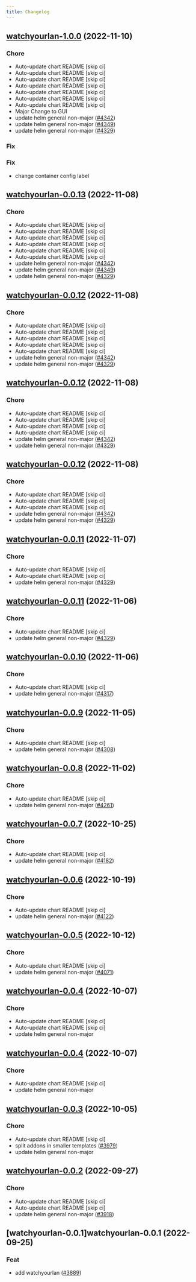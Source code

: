 ```yaml
---
title: Changelog
---
```


## [watchyourlan-1.0.0](https://github.com/truecharts/charts/compare/watchyourlan-0.0.10...watchyourlan-1.0.0) (2022-11-10)

### Chore

- Auto-update chart README [skip ci]
- Auto-update chart README [skip ci]
- Auto-update chart README [skip ci]
- Auto-update chart README [skip ci]
- Auto-update chart README [skip ci]
- Auto-update chart README [skip ci]
- Auto-update chart README [skip ci]
- Major Change to GUI
- update helm general non-major ([#4342](https://github.com/truecharts/charts/issues/4342))
- update helm general non-major ([#4349](https://github.com/truecharts/charts/issues/4349))
- update helm general non-major ([#4329](https://github.com/truecharts/charts/issues/4329))

### Fix

### Fix

- change container config label

## [watchyourlan-0.0.13](https://github.com/truecharts/charts/compare/watchyourlan-0.0.10...watchyourlan-0.0.13) (2022-11-08)

### Chore

- Auto-update chart README [skip ci]
- Auto-update chart README [skip ci]
- Auto-update chart README [skip ci]
- Auto-update chart README [skip ci]
- Auto-update chart README [skip ci]
- Auto-update chart README [skip ci]
- update helm general non-major ([#4342](https://github.com/truecharts/charts/issues/4342))
- update helm general non-major ([#4349](https://github.com/truecharts/charts/issues/4349))
- update helm general non-major ([#4329](https://github.com/truecharts/charts/issues/4329))

## [watchyourlan-0.0.12](https://github.com/truecharts/charts/compare/watchyourlan-0.0.10...watchyourlan-0.0.12) (2022-11-08)

### Chore

- Auto-update chart README [skip ci]
- Auto-update chart README [skip ci]
- Auto-update chart README [skip ci]
- Auto-update chart README [skip ci]
- Auto-update chart README [skip ci]
- update helm general non-major ([#4342](https://github.com/truecharts/charts/issues/4342))
- update helm general non-major ([#4329](https://github.com/truecharts/charts/issues/4329))

## [watchyourlan-0.0.12](https://github.com/truecharts/charts/compare/watchyourlan-0.0.10...watchyourlan-0.0.12) (2022-11-08)

### Chore

- Auto-update chart README [skip ci]
- Auto-update chart README [skip ci]
- Auto-update chart README [skip ci]
- Auto-update chart README [skip ci]
- update helm general non-major ([#4342](https://github.com/truecharts/charts/issues/4342))
- update helm general non-major ([#4329](https://github.com/truecharts/charts/issues/4329))

## [watchyourlan-0.0.12](https://github.com/truecharts/charts/compare/watchyourlan-0.0.10...watchyourlan-0.0.12) (2022-11-08)

### Chore

- Auto-update chart README [skip ci]
- Auto-update chart README [skip ci]
- Auto-update chart README [skip ci]
- update helm general non-major ([#4342](https://github.com/truecharts/charts/issues/4342))
- update helm general non-major ([#4329](https://github.com/truecharts/charts/issues/4329))

## [watchyourlan-0.0.11](https://github.com/truecharts/charts/compare/watchyourlan-0.0.10...watchyourlan-0.0.11) (2022-11-07)

### Chore

- Auto-update chart README [skip ci]
- Auto-update chart README [skip ci]
- update helm general non-major ([#4329](https://github.com/truecharts/charts/issues/4329))

## [watchyourlan-0.0.11](https://github.com/truecharts/charts/compare/watchyourlan-0.0.10...watchyourlan-0.0.11) (2022-11-06)

### Chore

- Auto-update chart README [skip ci]
- update helm general non-major ([#4329](https://github.com/truecharts/charts/issues/4329))

## [watchyourlan-0.0.10](https://github.com/truecharts/charts/compare/watchyourlan-0.0.9...watchyourlan-0.0.10) (2022-11-06)

### Chore

- Auto-update chart README [skip ci]
- update helm general non-major ([#4317](https://github.com/truecharts/charts/issues/4317))

## [watchyourlan-0.0.9](https://github.com/truecharts/charts/compare/watchyourlan-0.0.8...watchyourlan-0.0.9) (2022-11-05)

### Chore

- Auto-update chart README [skip ci]
- update helm general non-major ([#4308](https://github.com/truecharts/charts/issues/4308))

## [watchyourlan-0.0.8](https://github.com/truecharts/charts/compare/watchyourlan-0.0.7...watchyourlan-0.0.8) (2022-11-02)

### Chore

- Auto-update chart README [skip ci]
- update helm general non-major ([#4261](https://github.com/truecharts/charts/issues/4261))

## [watchyourlan-0.0.7](https://github.com/truecharts/charts/compare/watchyourlan-0.0.6...watchyourlan-0.0.7) (2022-10-25)

### Chore

- Auto-update chart README [skip ci]
- update helm general non-major ([#4182](https://github.com/truecharts/charts/issues/4182))

## [watchyourlan-0.0.6](https://github.com/truecharts/charts/compare/watchyourlan-0.0.5...watchyourlan-0.0.6) (2022-10-19)

### Chore

- Auto-update chart README [skip ci]
- update helm general non-major ([#4122](https://github.com/truecharts/charts/issues/4122))

## [watchyourlan-0.0.5](https://github.com/truecharts/charts/compare/watchyourlan-0.0.4...watchyourlan-0.0.5) (2022-10-12)

### Chore

- Auto-update chart README [skip ci]
- update helm general non-major ([#4071](https://github.com/truecharts/charts/issues/4071))

## [watchyourlan-0.0.4](https://github.com/truecharts/charts/compare/watchyourlan-0.0.3...watchyourlan-0.0.4) (2022-10-07)

### Chore

- Auto-update chart README [skip ci]
- Auto-update chart README [skip ci]
- update helm general non-major

## [watchyourlan-0.0.4](https://github.com/truecharts/charts/compare/watchyourlan-0.0.3...watchyourlan-0.0.4) (2022-10-07)

### Chore

- Auto-update chart README [skip ci]
- update helm general non-major

## [watchyourlan-0.0.3](https://github.com/truecharts/charts/compare/watchyourlan-0.0.2...watchyourlan-0.0.3) (2022-10-05)

### Chore

- Auto-update chart README [skip ci]
- split addons in smaller templates ([#3979](https://github.com/truecharts/charts/issues/3979))
- update helm general non-major

## [watchyourlan-0.0.2](https://github.com/truecharts/charts/compare/watchyourlan-0.0.1...watchyourlan-0.0.2) (2022-09-27)

### Chore

- Auto-update chart README [skip ci]
- Auto-update chart README [skip ci]
- update helm general non-major ([#3918](https://github.com/truecharts/charts/issues/3918))

## [watchyourlan-0.0.1]watchyourlan-0.0.1 (2022-09-25)

### Feat

- add watchyourlan ([#3889](https://github.com/truecharts/charts/issues/3889))
